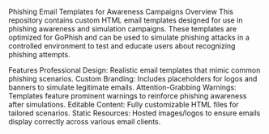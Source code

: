 Phishing Email Templates for Awareness Campaigns
Overview
This repository contains custom HTML email templates designed for use in phishing awareness and simulation campaigns. These templates are optimized for GoPhish and can be used to simulate phishing attacks in a controlled environment to test and educate users about recognizing phishing attempts.

Features
Professional Design: Realistic email templates that mimic common phishing scenarios.
Custom Branding: Includes placeholders for logos and banners to simulate legitimate emails.
Attention-Grabbing Warnings: Templates feature prominent warnings to reinforce phishing awareness after simulations.
Editable Content: Fully customizable HTML files for tailored scenarios.
Static Resources: Hosted images/logos to ensure emails display correctly across various email clients.
